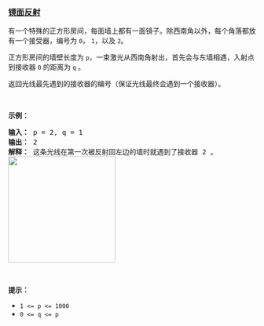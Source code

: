 ### [镜面反射](https://leetcode-cn.com/problems/mirror-reflection)

<p>有一个特殊的正方形房间，每面墙上都有一面镜子。除西南角以外，每个角落都放有一个接受器，编号为 <code>0</code>， <code>1</code>，以及 <code>2</code>。</p>

<p>正方形房间的墙壁长度为 <code>p</code>，一束激光从西南角射出，首先会与东墙相遇，入射点到接收器 <code>0</code> 的距离为 <code>q</code> 。</p>

<p>返回光线最先遇到的接收器的编号（保证光线最终会遇到一个接收器）。</p>

<p> </p>

<p><strong>示例：</strong></p>

<pre>
<strong>输入： </strong>p = 2, q = 1
<strong>输出： </strong>2
<strong>解释： </strong>这条光线在第一次被反射回左边的墙时就遇到了接收器 2 。
<img alt="" src="https://aliyun-lc-upload.oss-cn-hangzhou.aliyuncs.com/aliyun-lc-upload/uploads/2018/06/22/reflection.png" style="height: 217px; width: 218px;" /></pre>

<p> </p>

<p><strong>提示：</strong></p>

<ul>
	<li><code>1 <= p <= 1000</code></li>
	<li><code>0 <= q <= p</code></li>
</ul>
